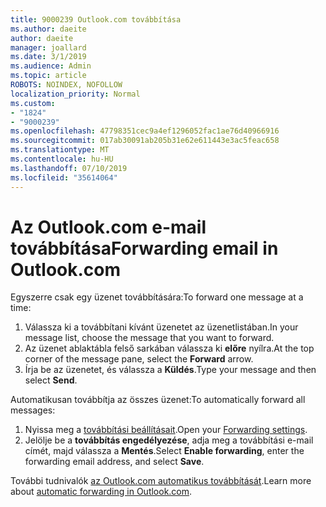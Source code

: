 ```yaml
---
title: 9000239 Outlook.com továbbítása
ms.author: daeite
author: daeite
manager: joallard
ms.date: 3/1/2019
ms.audience: Admin
ms.topic: article
ROBOTS: NOINDEX, NOFOLLOW
localization_priority: Normal
ms.custom:
- "1824"
- "9000239"
ms.openlocfilehash: 47798351cec9a4ef1296052fac1ae76d40966916
ms.sourcegitcommit: 017ab30091ab205b31e62e611443e3ac5feac658
ms.translationtype: MT
ms.contentlocale: hu-HU
ms.lasthandoff: 07/10/2019
ms.locfileid: "35614064"
---
```

# <a name="forwarding-email-in-outlookcom"></a><span data-ttu-id="a7588-102">Az Outlook.com e-mail továbbítása</span><span class="sxs-lookup"><span data-stu-id="a7588-102">Forwarding email in Outlook.com</span></span>

<span data-ttu-id="a7588-103">Egyszerre csak egy üzenet továbbítására:</span><span class="sxs-lookup"><span data-stu-id="a7588-103">To forward one message at a time:</span></span>

1. <span data-ttu-id="a7588-104">Válassza ki a továbbítani kívánt üzenetet az üzenetlistában.</span><span class="sxs-lookup"><span data-stu-id="a7588-104">In your message list, choose the message that you want to forward.</span></span>
2. <span data-ttu-id="a7588-105">Az üzenet ablaktábla felső sarkában válassza ki **előre** nyílra.</span><span class="sxs-lookup"><span data-stu-id="a7588-105">At the top corner of the message pane, select the **Forward** arrow.</span></span>
3. <span data-ttu-id="a7588-106">Írja be az üzenetet, és válassza a **Küldés**.</span><span class="sxs-lookup"><span data-stu-id="a7588-106">Type your message and then select **Send**.</span></span>

<span data-ttu-id="a7588-107">Automatikusan továbbítja az összes üzenet:</span><span class="sxs-lookup"><span data-stu-id="a7588-107">To automatically forward all messages:</span></span>

1. <span data-ttu-id="a7588-108">Nyissa meg a [továbbítási beállításait](https://outlook.live.com/mail/options/mail/forwarding/forwardingOption).</span><span class="sxs-lookup"><span data-stu-id="a7588-108">Open your [Forwarding settings](https://outlook.live.com/mail/options/mail/forwarding/forwardingOption).</span></span>
2. <span data-ttu-id="a7588-109">Jelölje be a **továbbítás engedélyezése**, adja meg a továbbítási e-mail címét, majd válassza a **Mentés**.</span><span class="sxs-lookup"><span data-stu-id="a7588-109">Select **Enable forwarding**, enter the forwarding email address, and select **Save**.</span></span>

<span data-ttu-id="a7588-110">További tudnivalók [az Outlook.com automatikus továbbítását](https://support.office.com/article/6246987c-6c8f-4144-b255-14fc07007dad?wt.mc_id=Office_Outlook_com_Alchemy).</span><span class="sxs-lookup"><span data-stu-id="a7588-110">Learn more about [automatic forwarding in Outlook.com](https://support.office.com/article/6246987c-6c8f-4144-b255-14fc07007dad?wt.mc_id=Office_Outlook_com_Alchemy).</span></span>